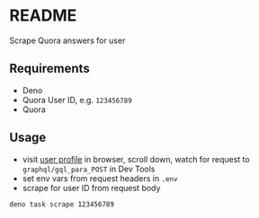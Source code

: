 # README

Scrape Quora answers for user



## Requirements

- Deno
- Quora User ID, e.g. `123456789`
- Quora 



## Usage

- visit [user profile](https://quora.com/profile/foo) in browser, scroll down, watch for request to `graphql/gql_para_POST` in Dev Tools
- set env vars from request headers in `.env`
- scrape for user ID from request body

```sh
deno task scrape 123456789
```

